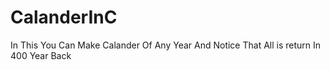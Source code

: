 # CalanderInC
In This You Can Make Calander Of Any Year And Notice That All is return In 400 Year Back
